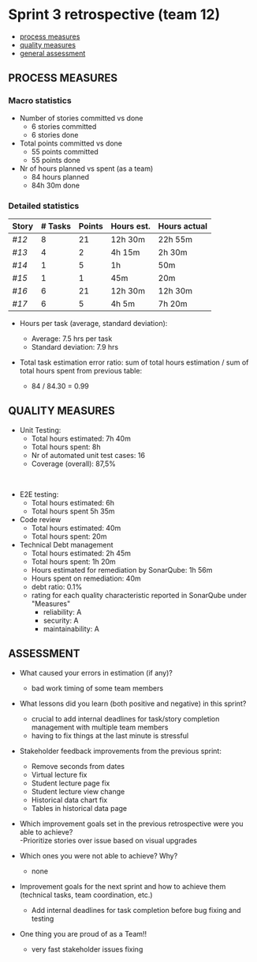 Sprint 3 retrospective (team 12)
=====================================

- [process measures](#process-measures)
- [quality measures](#quality-measures)
- [general assessment](#assessment)

## PROCESS MEASURES 

### Macro statistics

- Number of stories committed vs done  
    - 6 stories committed
    - 6 stories done
- Total points committed vs done
    - 55 points committed
    - 55 points done
- Nr of hours planned vs spent (as a team)
    - 84 hours planned
    - 84h 30m done


### Detailed statistics

| Story  | # Tasks | Points | Hours est. | Hours actual |
|--------|---------|--------|------------|--------------|
| _#12_  |    8     |    21 | 12h 30m    |  22h 55m     |
| _#13_  |    4    |   2     |    4h 15m |  2h 30m     |
| _#14_  |     1   |    5    | 1h        |      50m    |
| _#15_  |     1   |    1    |      45m  |       20m   |
| _#16_  |     6   |    21   |  12h 30m  |    12h 30m  |
| _#17_  |    6    |    5    |   4h 5m   |  7h 20m     |


- Hours per task (average, standard deviation):
    - Average:  7.5 hrs per task
    - Standard deviation: 7.9 hrs

- Total task estimation error ratio: sum of total hours estimation / sum of total hours spent from previous table:
    -  84 / 84.30 =  0.99

## QUALITY MEASURES 

- Unit Testing:
  - Total hours estimated: 7h 40m
  - Total hours spent: 8h
  - Nr of automated unit test cases: 16
  - Coverage (overall): 87,5%
<br>

- E2E testing:
  - Total hours estimated: 6h
  - Total hours spent 5h 35m
- Code review 
  - Total hours estimated: 40m
  - Total hours spent: 20m
- Technical Debt management
  - Total hours estimated: 2h 45m
  - Total hours spent: 1h 20m
  - Hours estimated for remediation by SonarQube: 1h 56m
  - Hours spent on remediation: 40m
  - debt ratio: 0.1%
  - rating for each quality characteristic reported in SonarQube under "Measures"
    - reliability: A
    - security: A
    - maintainability: A

## ASSESSMENT

- What caused your errors in estimation (if any)?
    - bad work timing of some team members
   

- What lessons did you learn (both positive and negative) in this sprint?
    - crucial to add internal deadlines for task/story completion management with multiple team members
    - having to fix things at the last minute is stressful
    
- Stakeholder feedback improvements from the previous sprint:
    - Remove seconds from dates
    - Virtual lecture fix
    - Student lecture page fix
    - Student lecture view change
    - Historical data chart fix
    - Tables in historical data page
  
- Which improvement goals set in the previous retrospective were you able to achieve?    
    -Prioritize stories over issue based on visual upgrades

- Which ones you were not able to achieve? Why?
     - none
     
- Improvement goals for the next sprint and how to achieve them (technical tasks, team coordination, etc.)
     - Add internal deadlines for task completion before bug fixing and testing

- One thing you are proud of as a Team!!
    - very fast stakeholder issues fixing

    
